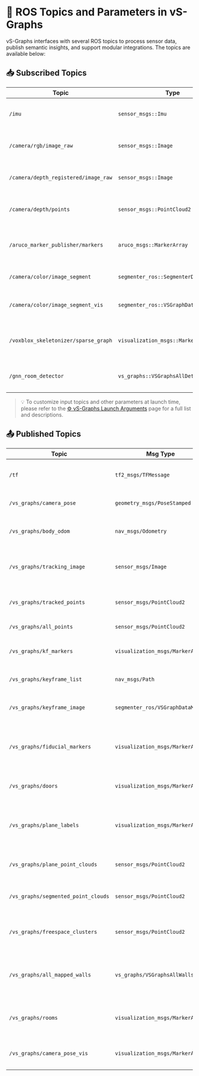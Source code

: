# 🤖 ROS Topics and Parameters in vS-Graphs

vS-Graphs interfaces with several ROS topics to process sensor data, publish semantic insights, and support modular integrations. The topics are available below:

## 📥 Subscribed Topics

| Topic                                | Type                                   | Description                                            |
| ------------------------------------ | -------------------------------------- | ------------------------------------------------------ |
| `/imu`                               | `sensor_msgs::Imu`                     | Inertial data for IMU-powered configurations           |
| `/camera/rgb/image_raw`              | `sensor_msgs::Image`                   | RGB stream used in RGB-D configurations                |
| `/camera/depth_registered/image_raw` | `sensor_msgs::Image`                   | Aligned depth image stream in RGB-D setups             |
| `/camera/depth/points`               | `sensor_msgs::PointCloud2`             | Point cloud generated by the depth sensor              |
| `/aruco_marker_publisher/markers`    | `aruco_msgs::MarkerArray`              | Detected fiducial markers from the `aruco_ros` library |
| `/camera/color/image_segment`        | `segmenter_ros::SegmenterDataMsg`      | Semantic segmentation results                          |
| `/camera/color/image_segment_vis`    | `segmenter_ros::VSGraphDataMsg`        | Visualized semantic segmentation frame                 |
| `/voxblox_skeletonizer/sparse_graph` | `visualization_msgs::MarkerArray`      | Sparse graph representation of the free-space topology |
| `/gnn_room_detector`                 | `vs_graphs::VSGraphsAllDetectdetRooms` | GNN-based room segmentation output                     |

> 💡 To customize input topics and other parameters at launch time, please refer to the [⚙️ vS-Graphs Launch Arguments](../launch/README.md) page for a full list and descriptions.

## 📤 Published Topics

| Topic                               | Msg Type                         | Description                                               |
| ----------------------------------- | -------------------------------- | --------------------------------------------------------- |
| `/tf`                               | `tf2_msgs/TFMessage`             | Camera transforms in the world frame                      |
| `/vs_graphs/camera_pose`            | `geometry_msgs/PoseStamped`      | Camera pose in the world frame                            |
| `/vs_graphs/body_odom`              | `nav_msgs/Odometry`              | IMU-body odometry in the world frame                      |
| `/vs_graphs/tracking_image`         | `sensor_msgs/Image`              | Image with keypoints and tracking status overlay          |
| `/vs_graphs/tracked_points`         | `sensor_msgs/PointCloud2`        | Currently tracked SLAM map points                         |
| `/vs_graphs/all_points`             | `sensor_msgs/PointCloud2`        | All SLAM map points                                       |
| `/vs_graphs/kf_markers`             | `visualization_msgs/MarkerArray` | Visualization markers for keyframe poses                  |
| `/vs_graphs/keyframe_list`          | `nav_msgs/Path`                  | Full list of keyframes (poses)                            |
| `/vs_graphs/keyframe_image`         | `segmenter_ros/VSGraphDataMsg`   | Keyframe data with semantic overlays                      |
| `/vs_graphs/fiducial_markers`       | `visualization_msgs/MarkerArray` | Mapped fiducial (e.g., ArUco) markers in the world frame  |
| `/vs_graphs/doors`                  | `visualization_msgs/MarkerArray` | Mapped doorways in the environment                        |
| `/vs_graphs/plane_labels`           | `visualization_msgs/MarkerArray` | Semantic labels for building components (walls, ground)   |
| `/vs_graphs/plane_point_clouds`     | `sensor_msgs/PointCloud2`        | Point clouds of detected building components              |
| `/vs_graphs/segmented_point_clouds` | `sensor_msgs/PointCloud2`        | Point cloud after semantic segmentation                   |
| `/vs_graphs/freespace_clusters`     | `sensor_msgs/PointCloud2`        | Clustered free-space regions used for structural analysis |
| `/vs_graphs/all_mapped_walls`       | `vs_graphs/VSGraphsAllWallsData` | All wall segments identified (GNN-based room detection)   |
| `/vs_graphs/rooms`                  | `visualization_msgs/MarkerArray` | Detected structural elements (rooms and corridors)        |
| `/vs_graphs/camera_pose_vis`        | `visualization_msgs/MarkerArray` | Visualization markers for current camera pose             |
